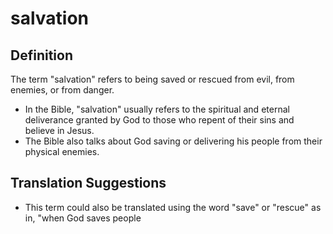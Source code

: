 # salvation

## Definition

The term "salvation" refers to being saved or rescued from evil, from enemies, or from danger.

* In the Bible, "salvation" usually refers to the spiritual and eternal deliverance granted by God to those who repent of their sins and believe in Jesus.
* The Bible also talks about God saving or delivering his people from their physical enemies.


## Translation Suggestions



* This term could also be translated using the word "save" or "rescue" as in, "when God saves people